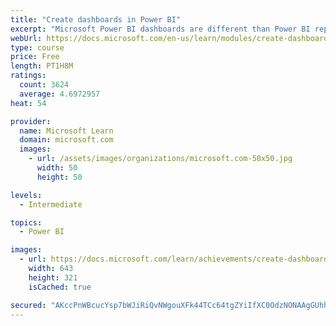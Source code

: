 ```yaml
---
title: "Create dashboards in Power BI"
excerpt: "Microsoft Power BI dashboards are different than Power BI reports. Dashboards allow report consumers to create a single artifact of directed data that is personalized just for them.  Dashboards can be comprised of pinned visuals that are taken from different reports. Where a Power BI report uses data from a single dataset, a Power BI dashboard can contain visuals from different datasets."
webUrl: https://docs.microsoft.com/en-us/learn/modules/create-dashboards-power-bi/
type: course
price: Free
length: PT1H8M
ratings:
  count: 3624
  average: 4.6972957
heat: 54

provider:
  name: Microsoft Learn
  domain: microsoft.com
  images:
    - url: /assets/images/organizations/microsoft.com-50x50.jpg
      width: 50
      height: 50

levels:
  - Intermediate

topics:
  - Power BI

images:
  - url: https://docs.microsoft.com/learn/achievements/create-dashboards-power-bi-social.png
    width: 643
    height: 321
    isCached: true

secured: "AKccPnWBcucYsp7bWJiRiQvNWgouXFk44TCc64tgZYiIfXC0OdzNONAAgGUhh81I3SfC3xuwqprgirKu6gC0hUSWoHZ+mAR2yCdK0/8jyo3lwWCpZjtctDJw/uVdAxbogfAmLWhAZTxrMqm/GKXedXWMmjpCvzsc0ENjgeN2Wd6fggP5RkAHmHNouaIveK7JsN0b/cCaQGQo//LgpvUq/8nSneU1hqAwMjvaJLE8V/k7n42rrmj2ehBPGWHZGiD7dPglKrP37bKVhKcfIkCaD8jIH638ZRvdOj2YAHmM/bW9FPaQ2sBhKqOIjjspmI4bW1LXx8Wgg/kLrtiUifhdCz+EEQLmFH5TIyYZOZQMdo609HB1ORALEXBhLQ9tyTTgp18bAi/EZM2kfgeNdAxwOCWkc4cdBTlfWsdzOjPtc/c=;vHgpJ2D+/JPVJxEIyDrY7Q=="
---
```


